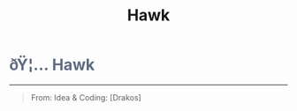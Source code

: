﻿---
lang: en-US
title: Hawk
prev: Ghastly
next: Warden
---
# <font color="#606c80">ðŸ¦… <b>Hawk</b></font> <Badge text="Ghost" type="tip" vertical="middle"/>
---

> From: Idea & Coding: [Drakos]


